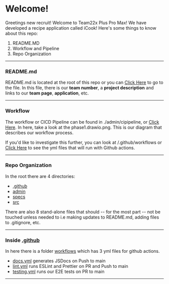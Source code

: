 # Welcome!

Greetings new recruit! Welcome to Team22x Plus Pro Max! We have developed a recipe application called iCook! Here's some things to know about this repo:
1. README.MD
2. Workflow and Pipeline
3. Repo Organization
___
### README.md

README.md is located at the root of this repo or you can [Click Here](/README.md) to go to the file.
In this file, there is our **team number**, a **project description** and links to our **team page**, **application**, etc.
___
### Workflow

The workflow or CICD Pipeline can be found in ./admin/cipipeline, or [Click Here](./cipipeline). In here, take a look at the phase1.drawio.png. This is our diagram that describes our workflow process. 

If you'd like to investigate this further, you can look at /.github/workflows or [Click Here](/.github/workflows) to see the yml files that will run with Github actions. 
___
### Repo Organization

In the root there are 4 directories:
- [.github](/.github)
- [admin](/admin)
- [specs](/specs)
- [src](/src)

There are also 8 stand-alone files that should -- for the most part -- not be touched unless needed to i.e making updates to README.md, adding files to .gitignore, etc. 

---
### Inside [.github](/.github)

In here there is a folder [workflows](/.github/workflows) which has 3 yml files for github actions. 
- [docs.yml](/.github/workflows/docs.yml) generates JSDocs on Push to main
- [lint.yml](/.github/workflows/lint.yml) runs ESLint and Prettier on PR and Push to main
- [testing.yml](/.github/workflows/testing.yml) runs our E2E tests on PR to main

---

